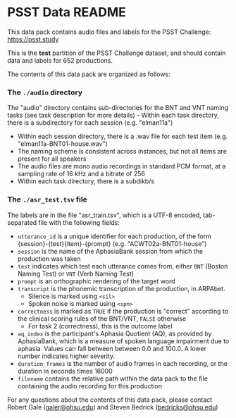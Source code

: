 # PSST Data README

This data pack contains audio files and labels for the PSST Challenge: https://psst.study

This is the **test** partition of the PSST Challenge dataset, and should contain data and labels for 652 productions.

The contents of this data pack are organized as follows:

### The `./audio` directory
The "audio" directory contains sub-directories for the BNT and VNT naming tasks (see task description for more details)
    - Within each task directory, there is a subdirectory for each session (e.g. "elman11a")
  - Within each session directory, there is a .wav file for each test item (e.g. "elman11a-BNT01-house.wav")
  - The naming scheme is consistent across instances, but not all items are present for all speakers
  - The audio files are mono audio recordings in standard PCM format, at a sampling rate of 16 kHz and a bitrate of 256 
  - Within each task directory, there is a subdikb/s

### The `./asr_test.tsv` file

The labels are in the file "asr_train.tsv", which is a UTF-8 encoded, tab-separated file with the following fields:

  - `utterance_id` is a unique identifier for each production, of the form {session}-{test}{item}-{prompt} (e.g. "ACWT02a-BNT01-house")
  - `session` is the name of the AphasiaBank session from which the production was taken
  - `test` indicates which test each utterance comes from, either `BNT` (Boston Naming Test) or `VNT` (Verb Naming Test)
  - `prompt` is an orthographic rendering of the target word
  - `transcript` is the phonemic transcription of the production, in ARPAbet.
      - Silence is marked using `<sil>`
      - Spoken noise is marked using `<spn>`
  - `correctness` is marked as `TRUE` if the production is "correct" according to the clinical scoring rules of the BNT/VNT, `FALSE` otherwise
      - For task 2 (correctness), this is the outcome label
  - `aq_index` is the participant's Aphasia Quotient (AQ), as provided by AphasiaBank, which is a measure of spoken language impairment due to aphasia. Values can fall between between 0.0 and 100.0. A lower number indicates higher severity.
  - `duration_frames` is the number of audio frames in each recording, or the duration in seconds times 16000
  - `filename` contains the relative path within the data pack to the file containing the audio recording for this production

For any questions about the contents of this data pack, please contact Robert Gale (galer@ohsu.edu) and Steven Bedrick (bedricks@ohsu.edu)